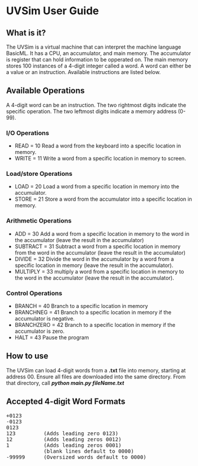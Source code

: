 # UVSim User Guide
## What is it?
The UVSim is a virtual machine that can interpret the machine language BasicML. It has a CPU, an accumulator, and main memory. The accumulator is register that can hold information to be opperated on. The main memory stores 100 instances of a 4-digit integer called a word. A word can either be a value or an instruction. Available instructions are listed below.

## Available Operations
A 4-digit word can be an instruction. The two rightmost digits indicate the specific operation. The two leftmost digits indicate a memory address (0-99).
### I/O Operations
* READ = 10 Read a word from the keyboard into a specific location in memory.
* WRITE = 11 Write a word from a specific location in memory to screen.

### Load/store Operations
* LOAD = 20 Load a word from a specific location in memory into the accumulator.
* STORE = 21 Store a word from the accumulator into a specific location in memory.

### Arithmetic Operations
* ADD = 30 Add a word from a specific location in memory to the word in the accumulator (leave the result in the accumulator)
* SUBTRACT = 31 Subtract a word from a specific location in memory from the word in the accumulator (leave the result in the accumulator)
* DIVIDE = 32 Divide the word in the accumulator by a word from a specific location in memory (leave the result in the accumulator).
* MULTIPLY = 33 multiply a word from a specific location in memory to the word in the accumulator (leave the result in the accumulator).

### Control Operations
* BRANCH = 40 Branch to a specific location in memory
* BRANCHNEG = 41 Branch to a specific location in memory if the accumulator is negative.
* BRANCHZERO = 42 Branch to a specific location in memory if the accumulator is zero.
* HALT = 43 Pause the program

## How to use
The UVSim can load 4-digit words from a __.txt__ file into memory, starting at address 00. Ensure all files are downloaded into the same directory. From that directory, call ___python main.py fileName.txt___

## Accepted 4-digit Word Formats
<pre>+0123
-0123
0123
123         (Adds leading zero 0123)
12          (Adds leading zeros 0012)
1           (Adds leading zeros 0001)
            (blank lines default to 0000)
-99999      (Oversized words default to 0000)  </pre>